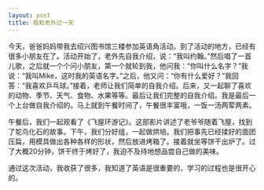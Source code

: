 ```yaml
---
layout: post
title: 我和老外过一天
---
```



今天，爸爸妈妈带我去绍兴图书馆三楼参加英语角活动。到了活动的地方，已经有很多小朋友在了。活动开始了，老外先自我介绍，说：“我叫约翰。”然后唱了一首儿歌，之后就一个个问小朋友，第一个就轮到我，他问我：“你叫什么名字？”我说：“我叫Mike，这时我的英语名字。”之后，他又问：“你有什么爱好？”我回答：“我喜欢乒乓球。”接着，老师让我们简单的自我介绍。后来，又一起聊了喜欢的动物、季节、天气、食物、水果等等。最后让我们完整的自我介绍。我是最后一个上台做自我介绍的。马上就到午餐时间了，午餐很丰富哦，一饭一汤两荤两素。

午餐后，我们一起观看了《飞屋环游记》。这部影片讲述了老爷爷随着飞屋，找到了鸵鸟化石的故事。下午，我们分好组，一起做烘培。我们把事先已经揉好的面团压扁，用模具做出各种各样的形状，然后放进烤箱了。接着就坐等饼干出炉了。过了大概20分钟，饼干终于烤好了，我迫不及待地想品尝自己做的美味。

通过这次活动，我收获了很多，我知道了英语是很重要的，学习的过程也是很开心的。
